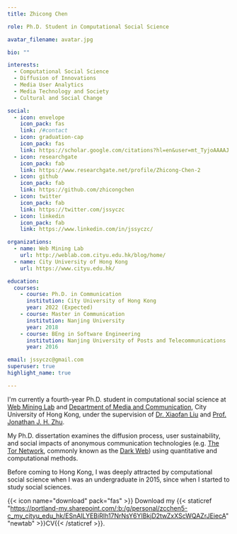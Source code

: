```yaml
---
title: Zhicong Chen

role: Ph.D. Student in Computational Social Science

avatar_filename: avatar.jpg

bio: ""

interests:
  - Computational Social Science
  - Diffusion of Innovations
  - Media User Analytics
  - Media Technology and Society
  - Cultural and Social Change

social:
  - icon: envelope
    icon_pack: fas
    link: /#contact
  - icon: graduation-cap
    icon_pack: fas
    link: https://scholar.google.com/citations?hl=en&user=mt_TyjoAAAAJ
  - icon: researchgate
    icon_pack: fab
    link: https://www.researchgate.net/profile/Zhicong-Chen-2
  - icon: github
    icon_pack: fab
    link: https://github.com/zhicongchen
  - icon: twitter
    icon_pack: fab
    link: https://twitter.com/jssyczc
  - icon: linkedin
    icon_pack: fab
    link: https://www.linkedin.com/in/jssyczc/

organizations:
  - name: Web Mining Lab
    url: http://weblab.com.cityu.edu.hk/blog/home/
  - name: City University of Hong Kong
    url: https://www.cityu.edu.hk/

education:
  courses:
    - course: Ph.D. in Communication
      institution: City University of Hong Kong
      year: 2022 (Expected)
    - course: Master in Communication
      institution: Nanjing University
      year: 2018
    - course: BEng in Software Engineering
      institution: Nanjing University of Posts and Telecommunications
      year: 2016

email: jssyczc@gmail.com
superuser: true
highlight_name: true

---
```

I'm currently a fourth-year Ph.D. student in computational social science at [Web Mining Lab](http://weblab.com.cityu.edu.hk/) and [Department of Media and Communication](https://www.cityu.edu.hk/com), City University of Hong Kong, under the supervision of [Dr. Xiaofan Liu](https://www.cityu.edu.hk/com/Profile.aspx?u=xliu347) and [Prof. Jonathan J. H. Zhu](https://www.cityu.edu.hk/com/Profile.aspx?u=enjhzhu). 

My Ph.D. dissertation examines the diffusion process, user sustainability, and social impacts of anonymous communication technologies (e.g. [The Tor Network](https://torproject.org/), commonly known as the [Dark Web](https://en.wikipedia.org/wiki/Dark_web)) using quantitative and computational methods.

Before coming to Hong Kong, I was deeply attracted by computational social science when I was an undergraduate in 2015, since when I started to study social sciences. 

{{< icon name="download" pack="fas" >}} Download my {{< staticref "https://portland-my.sharepoint.com/:b:/g/personal/zcchen5-c_my_cityu_edu_hk/ESnAlLYEBiRIh17NrNsY6YIBkjD2twZxXScWQAZrJEiecA" "newtab" >}}CV{{< /staticref >}}.
